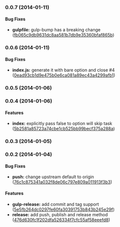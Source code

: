 <a name="0.0.7"></a>
### 0.0.7 (2014-01-11)


#### Bug Fixes

* **gulpfile:** gulp-bump has a breaking change ([fb065c9db9631dc8aa581b7db9e35360bfaf865b](https://github.com/tomchentw/gulp-release/commit/fb065c9db9631dc8aa581b7db9e35360bfaf865b))


<a name="0.0.6"></a>
### 0.0.6 (2014-01-11)


#### Bug Fixes

* **index.js:** generate it with bare option and close #4 ([0ead93cb1d9e475b0e6ca081a89ec43a4299afb1](https://github.com/tomchentw/gulp-release/commit/0ead93cb1d9e475b0e6ca081a89ec43a4299afb1))


<a name="0.0.5"></a>
### 0.0.5 (2014-01-06)


<a name="0.0.4"></a>
### 0.0.4 (2014-01-06)


#### Features

* **index:** explicitly pass false to option will skip task ([5b2581a85723a74cbe1cb525bb99becf375a288a](https://github.com/tomchentw/gulp-release/commit/5b2581a85723a74cbe1cb525bb99becf375a288a))


<a name="0.0.3"></a>
### 0.0.3 (2014-01-05)


<a name="0.0.2"></a>
### 0.0.2 (2014-01-04)


#### Bug Fixes

* **push:** change upstream default to origin ([76c1c875341a032f8de06c797e809a011913f3b3](https://github.com/tomchentw/gulp-release/commit/76c1c875341a032f8de06c797e809a011913f3b3))


#### Features

* **gulp-release:** add commit and tag support ([5e5fb264dc0297fe60fa30391753b843b245e29f](https://github.com/tomchentw/gulp-release/commit/5e5fb264dc0297fe60fa30391753b843b245e29f))
* **release:** add push, publish and release method ([476d630fc1f202dfa526334f7cfc55af58eeefd8](https://github.com/tomchentw/gulp-release/commit/476d630fc1f202dfa526334f7cfc55af58eeefd8))


